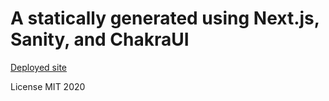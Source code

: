 # A statically generated using Next.js, Sanity, and ChakraUI

[Deployed site](https://www.joshzappone.tech/)

License MIT 2020
